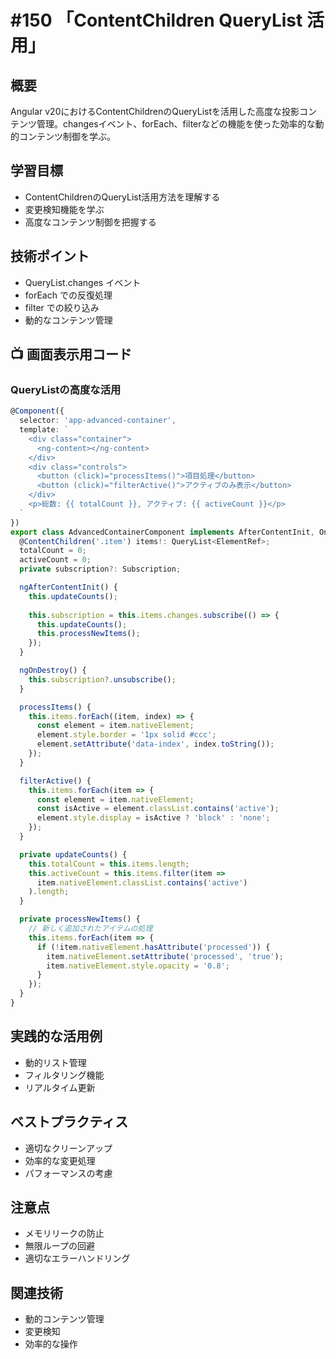 # #150 「ContentChildren QueryList 活用」

## 概要
Angular v20におけるContentChildrenのQueryListを活用した高度な投影コンテンツ管理。changesイベント、forEach、filterなどの機能を使った効率的な動的コンテンツ制御を学ぶ。

## 学習目標
- ContentChildrenのQueryList活用方法を理解する
- 変更検知機能を学ぶ
- 高度なコンテンツ制御を把握する

## 技術ポイント
- QueryList.changes イベント
- forEach での反復処理
- filter での絞り込み
- 動的なコンテンツ管理

## 📺 画面表示用コード

### QueryListの高度な活用
```typescript
@Component({
  selector: 'app-advanced-container',
  template: `
    <div class="container">
      <ng-content></ng-content>
    </div>
    <div class="controls">
      <button (click)="processItems()">項目処理</button>
      <button (click)="filterActive()">アクティブのみ表示</button>
    </div>
    <p>総数: {{ totalCount }}, アクティブ: {{ activeCount }}</p>
  `
})
export class AdvancedContainerComponent implements AfterContentInit, OnDestroy {
  @ContentChildren('.item') items!: QueryList<ElementRef>;
  totalCount = 0;
  activeCount = 0;
  private subscription?: Subscription;

  ngAfterContentInit() {
    this.updateCounts();
    
    this.subscription = this.items.changes.subscribe(() => {
      this.updateCounts();
      this.processNewItems();
    });
  }

  ngOnDestroy() {
    this.subscription?.unsubscribe();
  }

  processItems() {
    this.items.forEach((item, index) => {
      const element = item.nativeElement;
      element.style.border = '1px solid #ccc';
      element.setAttribute('data-index', index.toString());
    });
  }

  filterActive() {
    this.items.forEach(item => {
      const element = item.nativeElement;
      const isActive = element.classList.contains('active');
      element.style.display = isActive ? 'block' : 'none';
    });
  }

  private updateCounts() {
    this.totalCount = this.items.length;
    this.activeCount = this.items.filter(item => 
      item.nativeElement.classList.contains('active')
    ).length;
  }

  private processNewItems() {
    // 新しく追加されたアイテムの処理
    this.items.forEach(item => {
      if (!item.nativeElement.hasAttribute('processed')) {
        item.nativeElement.setAttribute('processed', 'true');
        item.nativeElement.style.opacity = '0.8';
      }
    });
  }
}
```

## 実践的な活用例
- 動的リスト管理
- フィルタリング機能
- リアルタイム更新

## ベストプラクティス
- 適切なクリーンアップ
- 効率的な変更処理
- パフォーマンスの考慮

## 注意点
- メモリリークの防止
- 無限ループの回避
- 適切なエラーハンドリング

## 関連技術
- 動的コンテンツ管理
- 変更検知
- 効率的な操作
